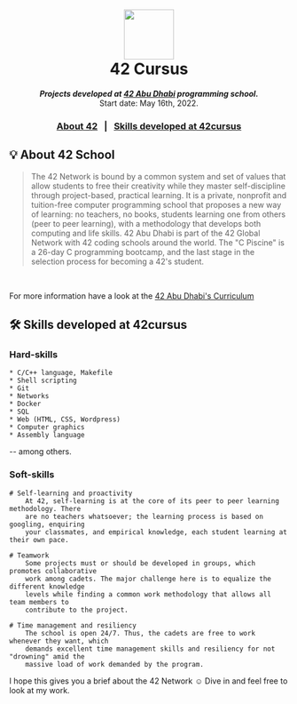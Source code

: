 <h1 align="center">
  <img  width="90" src="https://user-images.githubusercontent.com/53398372/192601832-ffd4a7f3-9c46-420f-9f2d-60ec874ea68f.svg">
  <br/>
<b>42 Cursus</b>
</h1>

<p align="center">
	<b><i>Projects developed at <a href="https://42abudhabi.ae/">42 Abu Dhabi</a> programming school.</i></b><br>
	Start date: May 16th, 2022.
</p>

<h3 align="center">
	<a href="https://github.com/amnasyedaamirr/42AbuDhabi-Cursus/edit/main/README.md#-about-42-school">About 42</a>
	<span> &nbsp; | &nbsp; </span>
	<a href="https://github.com/amnasyedaamirr/42AbuDhabi-Cursus/edit/main/README.md#%EF%B8%8F-skills-developed-at-42cursus">Skills developed at 42cursus</a>
</h3>

## 💡 About 42 School

> The 42 Network is bound by a common system and set of values that allow students to free their creativity while they master self-discipline through project-based, practical learning. It is a private, nonprofit and tuition-free computer programming school that proposes a new way of learning: no teachers, no books, students learning one from others (peer to peer learning), with a methodology that develops both computing and life skills. 42 Abu Dhabi is part of the 42 Global Network with 42 coding schools around the world. The "C Piscine" is a 26-day C programming bootcamp, and the last stage in the selection process for becoming a 42's student.
 <br/> 
 <p> For more information have a look at the <a href="https://42abudhabi.ae/curriculum/"> 42 Abu Dhabi's Curriculum </a></p>

## 🛠️ Skills developed at 42cursus

### Hard-skills

	* C/C++ language, Makefile
	* Shell scripting
	* Git
	* Networks
	* Docker
	* SQL
	* Web (HTML, CSS, Wordpress)
	* Computer graphics
	* Assembly language

-- among others.

### Soft-skills

	# Self-learning and proactivity
		At 42, self-learning is at the core of its peer to peer learning methodology. There
		are no teachers whatsoever; the learning process is based on googling, enquiring
		your classmates, and empirical knowledge, each student learning at their own pace.

	# Teamwork
		Some projects must or should be developed in groups, which promotes collaborative
		work among cadets. The major challenge here is to equalize the different knowledge
		levels while finding a common work methodology that allows all team members to
		contribute to the project.

	# Time management and resiliency
		The school is open 24/7. Thus, the cadets are free to work whenever they want, which
		demands excellent time management skills and resiliency for not "drowning" amid the
		massive load of work demanded by the program.

I hope this gives you a brief about the 42 Network ☺️ Dive in and feel free to look at my work.
